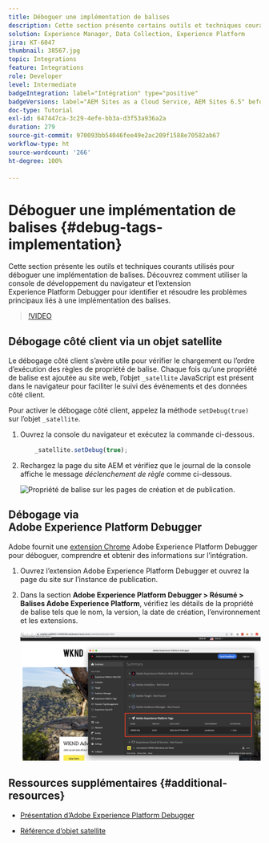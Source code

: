 ```yaml
---
title: Déboguer une implémentation de balises
description: Cette section présente certains outils et techniques courants pour déboguer une implémentation de balises. Découvrez comment utiliser la console de développement du navigateur et l’extension Experience Platform Debugger pour identifier et résoudre les problèmes principaux liés à une implémentation des balises.
solution: Experience Manager, Data Collection, Experience Platform
jira: KT-6047
thumbnail: 38567.jpg
topic: Integrations
feature: Integrations
role: Developer
level: Intermediate
badgeIntegration: label="Intégration" type="positive"
badgeVersions: label="AEM Sites as a Cloud Service, AEM Sites 6.5" before-title="false"
doc-type: Tutorial
exl-id: 647447ca-3c29-4efe-bb3a-d3f53a936a2a
duration: 279
source-git-commit: 970093bb54046fee49e2ac209f1588e70582ab67
workflow-type: ht
source-wordcount: '266'
ht-degree: 100%

---
```


# Déboguer une implémentation de balises {#debug-tags-implementation}

Cette section présente les outils et techniques courants utilisés pour déboguer une implémentation de balises. Découvrez comment utiliser la console de développement du navigateur et l’extension Experience Platform Debugger pour identifier et résoudre les problèmes principaux liés à une implémentation des balises.

>[!VIDEO](https://video.tv.adobe.com/v/38567?quality=12&learn=on)

## Débogage côté client via un objet satellite

Le débogage côté client s’avère utile pour vérifier le chargement ou l’ordre d’exécution des règles de propriété de balise. Chaque fois qu’une propriété de balise est ajoutée au site web, l’objet `_satellite` JavaScript est présent dans le navigateur pour faciliter le suivi des événements et des données côté client.

Pour activer le débogage côté client, appelez la méthode `setDebug(true)` sur l’objet `_satellite`.

1. Ouvrez la console du navigateur et exécutez la commande ci-dessous.

   ```javascript
       _satellite.setDebug(true);
   ```

1. Rechargez la page du site AEM et vérifiez que le journal de la console affiche le message _déclenchement de règle_ comme ci-dessous.

   ![Propriété de balise sur les pages de création et de publication.](assets/satellite-object-debugging.png)

## Débogage via Adobe Experience Platform Debugger

Adobe fournit une [extension Chrome](https://chrome.google.com/webstore/detail/adobe-experience-platform/bfnnokhpnncpkdmbokanobigaccjkpob) Adobe Experience Platform Debugger pour déboguer, comprendre et obtenir des informations sur l’intégration.

1. Ouvrez l’extension Adobe Experience Platform Debugger et ouvrez la page du site sur l’instance de publication.

2. Dans la section **Adobe Experience Platform Debugger > Résumé > Balises Adobe Experience Platform**, vérifiez les détails de la propriété de balise tels que le nom, la version, la date de création, l’environnement et les extensions.

   ![Détails de la propriété de balise et Adobe Experience Platform Debugger.](assets/tag-property-details.png)

## Ressources supplémentaires {#additional-resources}

+ [Présentation d’Adobe Experience Platform Debugger](https://experienceleague.adobe.com/docs/platform-learn/data-collection/debugger/overview.html?lang=fr)

+ [Référence d’objet satellite](https://experienceleague.adobe.com/docs/experience-platform/tags/client-side/satellite-object.html?lang=fr)
